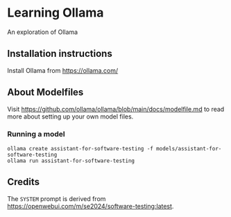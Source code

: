 # Learning Ollama

An exploration of Ollama

## Installation instructions

Install Ollama from https://ollama.com/

## About Modelfiles

Visit https://github.com/ollama/ollama/blob/main/docs/modelfile.md to read more about setting up your own model files.

### Running a model

```shell
ollama create assistant-for-software-testing -f models/assistant-for-software-testing
ollama run assistant-for-software-testing
```

## Credits

The `SYSTEM` prompt is derived from https://openwebui.com/m/se2024/software-testing:latest.
